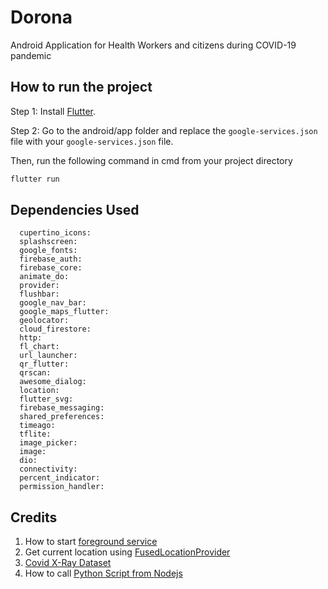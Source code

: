 # Dorona

Android Application for Health Workers and citizens during COVID-19 pandemic

## How to run the project
Step 1: Install [Flutter](https://flutter.dev/docs/get-started/install).
 
Step 2: Go to the android/app folder and replace the `google-services.json` file with your `google-services.json` file.

Then, run the following command in cmd from your project directory

```bash
flutter run
```

## Dependencies Used

```
  cupertino_icons: 
  splashscreen: 
  google_fonts: 
  firebase_auth: 
  firebase_core:
  animate_do: 
  provider: 
  flushbar:
  google_nav_bar: 
  google_maps_flutter: 
  geolocator: 
  cloud_firestore: 
  http: 
  fl_chart: 
  url_launcher:
  qr_flutter: 
  qrscan: 
  awesome_dialog: 
  location: 
  flutter_svg: 
  firebase_messaging: 
  shared_preferences: 
  timeago: 
  tflite: 
  image_picker: 
  image: 
  dio:
  connectivity:
  percent_indicator:
  permission_handler:
```

## Credits
1. How to start [foreground service](https://codinginflow.com/tutorials/android/foreground-service)
2. Get current location using [FusedLocationProvider](https://www.youtube.com/watch?v=4_RK_5bCoOY)
3. [Covid X-Ray Dataset](https://www.kaggle.com/tawsifurrahman/covid19-radiography-database)
4. How to call [Python Script from Nodejs](https://www.youtube.com/watch?v=aoMzOgiE7rY)
